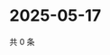 # 2025-05-17

共 0 条

<!-- BEGIN ZHIHUVIDEO -->
<!-- 最后更新时间 Sat May 17 2025 06:10:41 GMT+0800 (China Standard Time) -->

<!-- END ZHIHUVIDEO -->
